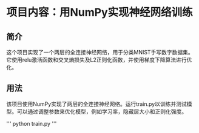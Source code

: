 项目内容：用NumPy实现神经网络训练
====

简介
----
这个项目实现了一个两层的全连接神经网络，用于分类MNIST手写数字数据集。它使用relu激活函数和交叉熵损失及L2正则化函数，并使用梯度下降算法进行优化。

用法
---
该项目使用NumPy实现了两层的全连接神经网络。运行train.py以训练并测试模型。可以通过调整参数来优化模型，例如学习率，隐藏层大小和正则化强度。

'''
python train.py
'''
